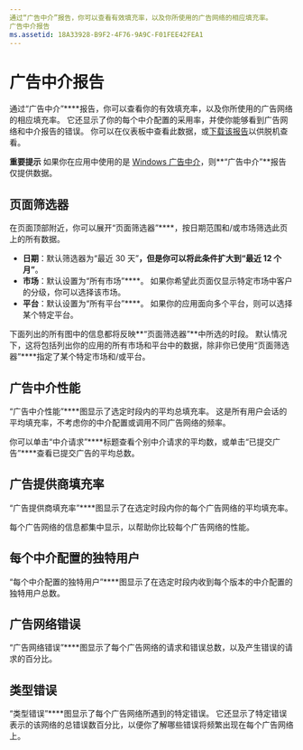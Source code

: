 ```yaml
---
通过“广告中介”报告，你可以查看有效填充率，以及你所使用的广告网络的相应填充率。
广告中介报告
ms.assetid: 18A33928-B9F2-4F76-9A9C-F01FEE42FEA1
---
```


# 广告中介报告


通过“广告中介”****报告，你可以查看你的有效填充率，以及你所使用的广告网络的相应填充率。 它还显示了你的每个中介配置的采用率，并使你能够看到广告网络和中介报告的错误。 你可以在仪表板中查看此数据，或[下载该报告](download-analytic-reports.md)以供脱机查看。

**重要提示** 如果你在应用中使用的是 [Windows 广告中介](https://msdn.microsoft.com/library/windows/apps/xaml/dn864359)，则**“广告中介”**报告仅提供数据。

 

## 页面筛选器


在页面顶部附近，你可以展开“页面筛选器”****，按日期范围和/或市场筛选此页上的所有数据。

-   **日期**：默认筛选器为“最近 30 天”****，但是你可以将此条件扩大到“最近 12 个月”****。
-   **市场**：默认设置为“所有市场”****。 如果你希望此页面仅显示特定市场中客户的分级，你可以选择该市场。
-   **平台**：默认设置为“所有平台”****。 如果你的应用面向多个平台，则可以选择某个特定平台。

下面列出的所有图中的信息都将反映**“页面筛选器”**中所选的时段。 默认情况下，这将包括列出你的应用的所有市场和平台中的数据，除非你已使用“页面筛选器”****指定了某个特定市场和/或平台。

## 广告中介性能


“广告中介性能”****图显示了选定时段内的平均总填充率。 这是所有用户会话的平均填充率，不考虑你的中介配置或调用不同广告网络的频率。

你可以单击“中介请求”****标题查看个别中介请求的平均数，或单击“已提交广告”****查看已提交广告的平均总数。

## 广告提供商填充率


“广告提供商填充率”****图显示了在选定时段内你的每个广告网络的平均填充率。

每个广告网络的信息都集中显示，以帮助你比较每个广告网络的性能。

## 每个中介配置的独特用户


“每个中介配置的独特用户”****图显示了在选定时段内收到每个版本的中介配置的独特用户总数。

## 广告网络错误


“广告网络错误”****图显示了每个广告网络的请求和错误总数，以及产生错误的请求的百分比。

## 类型错误


“类型错误”****图显示了每个广告网络所遇到的特定错误。 它还显示了特定错误表示的该网络的总错误数百分比，以便你了解哪些错误将频繁出现在每个广告网络上。

 

 






<!--HONumber=Mar16_HO1-->


